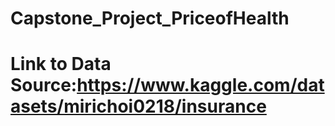 # Capstone_Project_PriceofHealth

# Link to Data Source:https://www.kaggle.com/datasets/mirichoi0218/insurance
